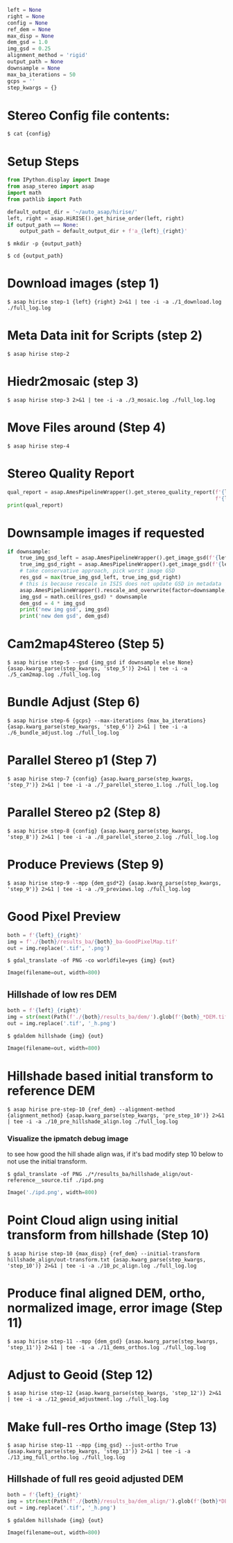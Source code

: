 ```python
left = None
right = None
config = None
ref_dem = None
max_disp = None
dem_gsd = 1.0
img_gsd = 0.25
alignment_method = 'rigid'
output_path = None
downsample = None
max_ba_iterations = 50
gcps = ''
step_kwargs = {}
```

# Stereo Config file contents:

```shell
$ cat {config}
```

# Setup Steps

```python
from IPython.display import Image
from asap_stereo import asap
import math
from pathlib import Path
```

```python
default_output_dir = '~/auto_asap/hirise/'
left, right = asap.HiRISE().get_hirise_order(left, right)
if output_path == None:
    output_path = default_output_dir + f'a_{left}_{right}'
```

```shell
$ mkdir -p {output_path}
```

```shell
$ cd {output_path}
```

# Download images (step 1)

```shell
$ asap hirise step-1 {left} {right} 2>&1 | tee -i -a ./1_download.log ./full_log.log
```

# Meta Data init for Scripts (step 2)

```shell
$ asap hirise step-2
```

# Hiedr2mosaic (step 3)

```shell
$ asap hirise step-3 2>&1 | tee -i -a ./3_mosaic.log ./full_log.log
```

# Move Files around (Step 4)

```shell
$ asap hirise step-4 
```

# Stereo Quality Report

```python
qual_report = asap.AmesPipelineWrapper().get_stereo_quality_report(f'{left}_{right}/{left}_RED.mos_hijitreged.norm.cub',
                                                                   f'{left}_{right}/{right}_RED.mos_hijitreged.norm.cub')
print(qual_report)
```

# Downsample images if requested

```python
if downsample:
    true_img_gsd_left = asap.AmesPipelineWrapper().get_image_gsd(f'{left}_{right}/{left}_RED.mos_hijitreged.norm.cub')
    true_img_gsd_right = asap.AmesPipelineWrapper().get_image_gsd(f'{left}_{right}/{right}_RED.mos_hijitreged.norm.cub')
    # take conservative approach, pick worst image GSD
    res_gsd = max(true_img_gsd_left, true_img_gsd_right)
    # this is because rescale in ISIS does not update GSD in metadata
    asap.AmesPipelineWrapper().rescale_and_overwrite(factor=downsample, postfix='_RED.mos_hijitreged.norm.cub')
    img_gsd = math.ceil(res_gsd) * downsample
    dem_gsd = 4 * img_gsd
    print('new img gsd', img_gsd)
    print('new dem gsd', dem_gsd)

```

# Cam2map4Stereo (Step 5)

```shell
$ asap hirise step-5 --gsd {img_gsd if downsample else None} {asap.kwarg_parse(step_kwargs, 'step_5')} 2>&1 | tee -i -a ./5_cam2map.log ./full_log.log
```

# Bundle Adjust (Step 6)

```shell
$ asap hirise step-6 {gcps} --max-iterations {max_ba_iterations} {asap.kwarg_parse(step_kwargs, 'step_6')} 2>&1 | tee -i -a ./6_bundle_adjust.log ./full_log.log
```

# Parallel Stereo p1 (Step 7)

```shell
$ asap hirise step-7 {config} {asap.kwarg_parse(step_kwargs, 'step_7')} 2>&1 | tee -i -a ./7_parellel_stereo_1.log ./full_log.log
```

# Parallel Stereo p2 (Step 8)

```shell
$ asap hirise step-8 {config} {asap.kwarg_parse(step_kwargs, 'step_8')} 2>&1 | tee -i -a ./8_parellel_stereo_2.log ./full_log.log
```

# Produce Previews (Step 9)

```shell
$ asap hirise step-9 --mpp {dem_gsd*2} {asap.kwarg_parse(step_kwargs, 'step_9')} 2>&1 | tee -i -a ./9_previews.log ./full_log.log
```

# Good Pixel Preview

```python
both = f'{left}_{right}'
img = f'./{both}/results_ba/{both}_ba-GoodPixelMap.tif'
out = img.replace('.tif', '.png')
```

```shell
$ gdal_translate -of PNG -co worldfile=yes {img} {out}
```

```python
Image(filename=out, width=800)
```

## Hillshade of low res DEM

```python
both = f'{left}_{right}'
img = str(next(Path(f'./{both}/results_ba/dem/').glob(f'{both}_*DEM.tif')))
out = img.replace('.tif', '_h.png')
```

```shell
$ gdaldem hillshade {img} {out}
```

```python
Image(filename=out, width=800)
```

# Hillshade based initial transform to reference DEM

```shell
$ asap hirise pre-step-10 {ref_dem} --alignment-method {alignment_method} {asap.kwarg_parse(step_kwargs, 'pre_step_10')} 2>&1 | tee -i -a ./10_pre_hillshade_align.log ./full_log.log
```

### Visualize the ipmatch debug image

to see how good the hill shade align was, if it's bad modify step 10 below to not use the initial transform.

```shell
$ gdal_translate -of PNG ./*/results_ba/hillshade_align/out-reference__source.tif ./ipd.png
```

```python
Image('./ipd.png', width=800)
```

# Point Cloud align using initial transform from hillshade (Step 10)

```shell
$ asap hirise step-10 {max_disp} {ref_dem} --initial-transform hillshade_align/out-transform.txt {asap.kwarg_parse(step_kwargs, 'step_10')} 2>&1 | tee -i -a ./10_pc_align.log ./full_log.log
```

# Produce final aligned DEM, ortho, normalized image, error image (Step 11)

```shell
$ asap hirise step-11 --mpp {dem_gsd} {asap.kwarg_parse(step_kwargs, 'step_11')} 2>&1 | tee -i -a ./11_dems_orthos.log ./full_log.log
```

# Adjust to Geoid (Step 12)

```shell
$ asap hirise step-12 {asap.kwarg_parse(step_kwargs, 'step_12')} 2>&1 | tee -i -a ./12_geoid_adjustment.log ./full_log.log
```

# Make full-res Ortho image (Step 13)

```shell
$ asap hirise step-11 --mpp {img_gsd} --just-ortho True {asap.kwarg_parse(step_kwargs, 'step_13')} 2>&1 | tee -i -a ./13_img_full_ortho.log ./full_log.log
```

## Hillshade of full res geoid adjusted DEM

```python
both = f'{left}_{right}'
img = str(next(Path(f'./{both}/results_ba/dem_align/').glob(f'{both}*DEM-adj.tif')))
out = img.replace('.tif', '_h.png')
```

```shell
$ gdaldem hillshade {img} {out}
```

```python
Image(filename=out, width=800)
```
